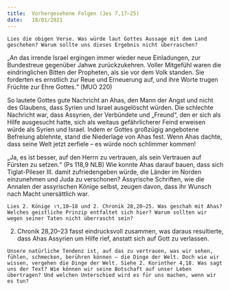 ```yaml
---
title:  Vorhergesehene Folgen (Jes 7,17–25)
date:   18/01/2021
---
```


`Lies die obigen Verse. Was würde laut Gottes Aussage mit dem Land geschehen? Warum sollte uns dieses Ergebnis nicht überraschen?`

„An das irrende Israel ergingen immer wieder neue Einladungen, zur Bundestreue gegenüber Jahwe zurückzukehren. Voller Mitgefühl waren die eindringlichen Bitten der Propheten, als sie vor dem Volk standen. Sie forderten es ernstlich zur Reue und Erneuerung auf, und ihre Worte trugen Früchte zur Ehre Gottes.“ (MUO 220)

So lautete Gottes gute Nachricht an Ahas, den Mann der Angst und nicht des Glaubens, dass Syrien und Israel ausgelöscht würden. Die schlechte Nachricht war, dass Assyrien, der Verbündete und „Freund“, den er sich als Hilfe ausgesucht hatte, sich als weitaus gefährlicherer Feind erweisen würde als Syrien und Israel. Indem er Gottes großzügig angebotene Befreiung ablehnte, stand die Niederlage von Ahas fest. Wenn Ahas dachte, dass seine Welt jetzt zerfiele – es würde noch schlimmer kommen!

„Ja, es ist besser, auf den Herrn zu vertrauen, als sein Vertrauen auf Fürsten zu setzen.“ (Ps 118,9 NLB) Wie konnte Ahas darauf bauen, dass sich Tiglat-Pileser III. damit zufriedengeben würde, die Länder im Norden einzunehmen und Juda zu verschonen? Assyrische Schriften, wie die Annalen der assyrischen Könige selbst, zeugen davon, dass ihr Wunsch nach Macht unersättlich war.

`Lies 2. Könige ١٦,10–18 und 2. Chronik 28,20–25. Was geschah mit Ahas? Welches geistliche Prinzip entfaltet sich hier? Warum sollten wir wegen seiner Taten nicht überrascht sein?`

2. Chronik 28,20–23 fasst eindrucksvoll zusammen, was daraus resultierte, dass Ahas Assyrien um Hilfe rief, anstatt sich auf Gott zu verlassen.

`Unsere natürliche Tendenz ist, auf das zu vertrauen, was wir sehen, fühlen, schmecken, berühren können – die Dinge der Welt. Doch wie wir wissen, vergehen die Dinge der Welt. Siehe 2. Korinther 4,18. Was sagt uns der Text? Wie können wir seine Botschaft auf unser Leben übertragen? Und welchen Unterschied wird es für uns machen, wenn wir es tun?`